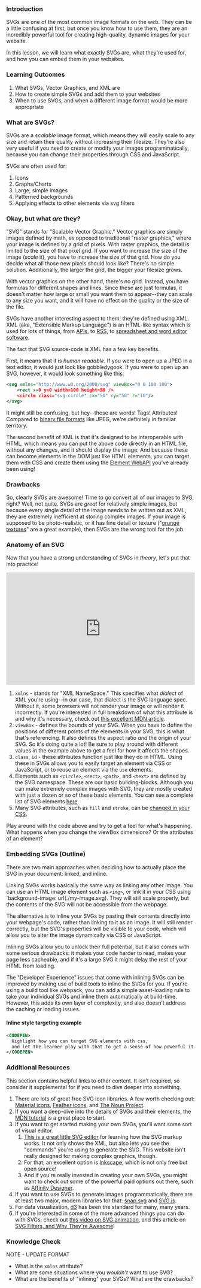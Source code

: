 ### Introduction

SVGs are one of the most common image formats on the web. They can be a little confusing at first, but once you know how to use them, they are an incredibly powerful tool for creating high-quality, dynamic images for your website.

In this lesson, we will learn what exactly SVGs are, what they're used for, and how you can embed them in your websites.


### Learning Outcomes

1. What SVGs, Vector Graphics, and XML are
2. How to create simple SVGs and add them to your websites
3. When to use SVGs, and when a different image format would be more appropriate


### What are SVGs?

SVGs are a *scalable* image format, which means they will easily scale to any size and retain their quality without increasing their filesize. They're also very useful if you need to create or modify your images programmatically, because you can change their properties through CSS and JavaScript.

SVGs are often used for:
1. Icons
2. Graphs/Charts
3. Large, simple images
4. Patterned backgrounds
5. Applying effects to other elements via svg filters


### Okay, but what *are* they?

"SVG" stands for "Scalable Vector Graphic." Vector graphics are simply images defined by math, as opposed to traditional "raster graphics," where your image is defined by a grid of pixels. With raster graphics, the detail is limited to the size of that pixel grid. If you want to increase the size of the image (*scale* it), you have to increase the size of that grid. How do you decide what all those new pixels should look like? There's no simple solution. Additionally, the larger the grid, the bigger your filesize grows.

With vector graphics on the other hand, there's no grid. Instead, you have formulas for different shapes and lines. Since these are just formulas, it doesn't matter how large or small you want them to appear--they can scale to any size you want, and it will have no effect on the quality or the size of the file.

SVGs have another interesting aspect to them: they're defined using XML. XML (aka, "Extensible Markup Language") is an HTML-like syntax which is used for lots of things, from [APIs](https://en.wikipedia.org/wiki/SOAP), to [RSS](https://en.wikipedia.org/wiki/RSS), to [spreadsheet and word editor software](https://en.wikipedia.org/wiki/Office_Open_XML).

The fact that SVG source-code is XML has a few key benefits.

First, it means that it is *human readable*. If you were to open up a JPEG in a text editor, it would just look like gobbledygook. If you were to open up an SVG, however, it would look something like this:

~~~xml
<svg xmlns="http://www.w3.org/2000/svg" viewBox="0 0 100 100">
    <rect x=0 y=0 width=100 height=50 />
    <circle class="svg-circle" cx="50" cy="50" r="10"/>
</svg>
~~~

It might still be confusing, but hey--those are words! Tags! Attributes! Compared to [binary file formats](https://en.wikipedia.org/wiki/Binary_file) like JPEG, we're definitely in familiar territory.

The second benefit of XML is that it's designed to be interoperable with HTML, which means you can put the above code directly in an HTML file, without any changes, and it should display the image. And because these can become elements in the DOM just like HTML elements, you can target them with CSS and create them using the [Element WebAPI](https://developer.mozilla.org/en-US/docs/Web/API/Element) you've already been using!


### Drawbacks

So, clearly SVGs are awesome! Time to go convert all of our images to SVG, right? Well, not quite. SVGs are *great* for relatively simple images, but because every single detail of the image needs to be written out as XML, they are extremely inefficient at storing complex images. If your image is supposed to be photo-realistic, or it has fine detail or texture ("[grunge textures](https://unsplash.com/s/photos/grunge-texture)" are a great example), then SVGs are the wrong tool for the job.


### Anatomy of an SVG

Now that you have a strong understanding of SVGs in *theory*, let's put that into practice!

<iframe height="300" style="width: 100%;" scrolling="no" title="simple svg example" src="https://codepen.io/isaiahaiasi/embed/eYEeZRb?default-tab=html%2Cresult" frameborder="no" loading="lazy" allowtransparency="true" allowfullscreen="true">
  See the Pen <a href="https://codepen.io/isaiahaiasi/pen/eYEeZRb">
  simple svg example</a> by isaiahaiasi (<a href="https://codepen.io/isaiahaiasi">@isaiahaiasi</a>)
  on <a href="https://codepen.io">CodePen</a>.
</iframe>

1. `xmlns` - stands for "XML NameSpace." This specifies what *dialect* of XML you're using--in our case, that dialect is the SVG language spec. Without it, some browsers will not render your image or will render it incorrectly. If you're interested in full breakdown of what this attribute is and why it's necessary, check out [this excellent MDN article](https://developer.mozilla.org/en-US/docs/Web/SVG/Namespaces_Crash_Course).
2. `viewBox` - defines the bounds of your SVG. When you have to define the positions of different points of the elements in your SVG, this is what that's referencing. It also defines the aspect ratio *and* the origin of your SVG. So it's doing quite a lot! Be sure to play around with different values in the example above to get a feel for how it affects the shapes.
3. `class`, `id` - these attributes function just like they do in HTML. Using these in SVGs allows you to easily target an element via CSS or JavaScript, or to reuse an element via the `use` elements.
4. Elements such as `<circle>`, `<rect>`, `<path>`, and `<text>` are defined by the SVG namespace. These are our basic building-blocks. Although you can make extremely complex images with SVG, they are mostly created with just a dozen or so of these basic elements. You can see a complete list of SVG elements [here](https://developer.mozilla.org/en-US/docs/Web/SVG/Element).
5. Many SVG attributes, such as `fill` and `stroke`, can be [changed in your CSS](https://css-tricks.com/svg-properties-and-css/).

Play around with the code above and try to get a feel for what's happening. What happens when you change the viewBox dimensions? Or the attributes of an element?


### Embedding SVGs (Outline)

There are two main approaches when deciding how to actually place the SVG in your document: linked, and inline.

Linking SVGs works basically the same way as linking any other image. You can use an HTML image element such as `<img>`, or link it in your CSS using `background-image: url(./my-image.svg). They will still scale properly, but the contents of the SVG will not be accessible from the webpage.

The alternative is to inline your SVGs by pasting their contents directly into your webpage's code, rather than linking to it as an image. It will still render correctly, but the SVG's properties will be visible to your code, which will allow you to alter the image dynamically via CSS or JavaScript.

Inlining SVGs allow you to unlock their full potential, but it also comes with some serious drawbacks: it makes your code harder to read, makes your page less cacheable, and if it's a large SVG it might delay the rest of your HTML from loading.

The "Developer Experience" issues that come with inlining SVGs can be improved by making use of build tools to inline the SVGs for you. If you're using a build tool like webpack, you can add a simple asset-loading rule to take your individual SVGs and inline them automatically at build-time. However, this adds its own layer of complexity, and also doesn't address the caching or loading issues.

#### Inline style targeting example
~~~xml
<CODEPEN>
  Highlight how you can target SVG elements with css,
  and let the learner play with that to get a sense of how powerful it can be.
</CODEPEN>
~~~

### Additional Resources

This section contains helpful links to other content. It isn’t required, so consider it supplemental for if you need to dive deeper into something.

1. There are lots of great free SVG icon libraries. A few worth checking out: [Material icons](https://fonts.google.com/icons), [Feather icons](https://feathericons.com/), and [The Noun Project](https://thenounproject.com/term/free/).
2. If you want a deep-dive into the details of SVGs and their elements, the [MDN tutorial](https://developer.mozilla.org/en-US/docs/Web/SVG/Tutorial) is a great place to start.
3. If you want to get started making your own SVGs, you'll want some sort of visual editor. 
   1. [This is a great little SVG editor](https://yqnn.github.io/svg-path-editor) for learning how the SVG markup works. It not only shows the XML, but also lets you see the "commands" you're using to generate the SVG. This website isn't really designed for making complex graphics, though.
   2. For that, an excellent option is [Inkscape](https://inkscape.org/), which is not only free but open source!
   3. And if you're really invested in creating your own SVGs, you might want to check out some of the powerful paid options out there, such as [Affinity Designer](https://affinity.serif.com/designer/).
4. If you want to use SVGs to generate images programmatically, there are at least two major, modern libraries for that: [snap.svg](http://snapsvg.io/) and [SVG.js](https://svgjs.dev/docs/3.0/).
5. For data visualization, [d3](https://d3js.org/) has been the standard for many, many years.
6. If you're interested in some of the more advanced things you can do with SVGs, check out [this video on SVG animation](https://www.youtube.com/watch?v=UTHgr6NLeEw), and this article on [SVG Filters, and Why They're Awesome](https://www.smashingmagazine.com/2015/05/why-the-svg-filter-is-awesome/)!


### Knowledge Check

NOTE - UPDATE FORMAT

- What is the `xmlns` attribute?
- What are some situations where you *wouldn't* want to use SVG?
- What are the benefits of "inlining" your SVGs? What are the drawbacks?
